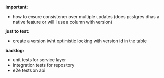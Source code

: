 **important:**
- how to ensure consistency over multiple updates (does postgres dhas a native feature or will i use a column with version)

**just to test:**
- create a version iwht optimistic locking with version id in the table

**backlog:**
- unit tests for service layer
- integration tests for repository
- e2e tests on api